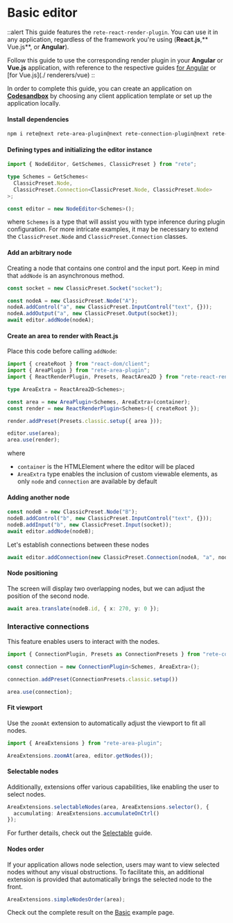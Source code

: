 # Basic editor

::alert
This guide features the `rete-react-render-plugin`. You can use it in any application, regardless of the framework you're using (**React.js**,** Vue.js**, or **Angular**).

Follow this guide to use the corresponding render plugin in your **Angular** or **Vue.js** application, with reference to the respective guides [for Angular](./renderers/angular) or [for Vue.js](./ renderers/vue)
::

In order to complete this guide, you can create an application on **[Codesandbox](https://codesandbox.io)** by choosing any client application template or set up the application locally.

#### Install dependencies

```bash
npm i rete@next rete-area-plugin@next rete-connection-plugin@next rete-react-render-plugin@next rete-render-utils@next styled-components@next react@18 react-dom@18
```

#### Defining types and initializing the editor instance

```ts
import { NodeEditor, GetSchemes, ClassicPreset } from "rete";

type Schemes = GetSchemes<
  ClassicPreset.Node,
  ClassicPreset.Connection<ClassicPreset.Node, ClassicPreset.Node>
>;

const editor = new NodeEditor<Schemes>();
```
where `Schemes` is a type that will assist you with type inference during plugin configuration. For more intricate examples, it may be necessary to extend the `ClassicPreset.Node` and `ClassicPreset.Connection` classes.

#### Add an arbitrary node

Creating a node that contains one control and the input port. Keep in mind that `addNode` is an asynchronous method.

```ts
const socket = new ClassicPreset.Socket("socket");

const nodeA = new ClassicPreset.Node("A");
nodeA.addControl("a", new ClassicPreset.InputControl("text", {}));
nodeA.addOutput("a", new ClassicPreset.Output(socket));
await editor.addNode(nodeA);
```


#### Create an area to render with React.js

Place this code before calling `addNode`:

```ts
import { createRoot } from "react-dom/client";
import { AreaPlugin } from "rete-area-plugin";
import { ReactRenderPlugin, Presets, ReactArea2D } from "rete-react-render-plugin";

type AreaExtra = ReactArea2D<Schemes>;

const area = new AreaPlugin<Schemes, AreaExtra>(container);
const render = new ReactRenderPlugin<Schemes>({ createRoot });

render.addPreset(Presets.classic.setup({ area }));

editor.use(area);
area.use(render);
```
where
- `container` is the HTMLElement where the editor will be placed
- `AreaExtra` type enables the inclusion of custom viewable elements, as only `node` and `connection` are available by default

#### Adding another node

```ts
const nodeB = new ClassicPreset.Node("B");
nodeB.addControl("b", new ClassicPreset.InputControl("text", {}));
nodeB.addInput("b", new ClassicPreset.Input(socket));
await editor.addNode(nodeB);
```

Let's establish connections between these nodes

```ts
await editor.addConnection(new ClassicPreset.Connection(nodeA, "a", nodeB, "b"));
```

#### Node positioning

The screen will display two overlapping nodes, but we can adjust the position of the second node.

```ts
await area.translate(nodeB.id, { x: 270, y: 0 });
```

### Interactive connections

This feature enables users to interact with the nodes.

```ts
import { ConnectionPlugin, Presets as ConnectionPresets } from "rete-connection-plugin"

const connection = new ConnectionPlugin<Schemes, AreaExtra>();

connection.addPreset(ConnectionPresets.classic.setup())

area.use(connection);
```

#### Fit viewport

Use the `zoomAt` extension to automatically adjust the viewport to fit all nodes.

```ts
import { AreaExtensions } from "rete-area-plugin";

AreaExtensions.zoomAt(area, editor.getNodes());
```

#### Selectable nodes

Additionally, extensions offer various capabilities, like enabling the user to select nodes.

```ts
AreaExtensions.selectableNodes(area, AreaExtensions.selector(), {
  accumulating: AreaExtensions.accumulateOnCtrl()
});
```

For further details, check out the [Selectable](./selectable) guide.

#### Nodes order

If your application allows node selection, users may want to view selected nodes without any visual obstructions. To facilitate this, an additional extension is provided that automatically brings the selected node to the front.

```ts
AreaExtensions.simpleNodesOrder(area);
```

Check out the complete result on the [Basic](/examples) example page.
